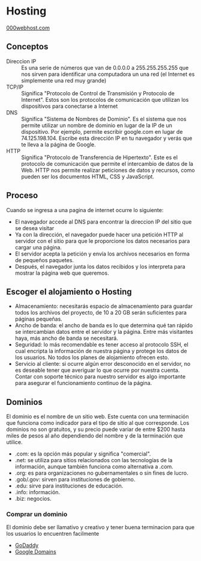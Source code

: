 # Hosting

[000webhost.com](https://co.000webhost.com/)

## Conceptos

<dl>
<dt>Direccion IP</dt>
<dd>Es una serie de números que van de 0.0.0.0 a 255.255.255.255 que nos sirven para identificar una computadora un una red (el Internet es simplemente una red muy grande)</dd>
<dt>TCP/IP</dt>
<dd>Significa "Protocolo de Control de Transmisión y Protocolo de Internet". Estos son los protocolos de comunicación que utilizan los dispositivos para conectarse a Internet</dd>
<dt>DNS</dt>
<dd>Significa "Sistema de Nombres de Dominio". Es el sistema que nos permite utilizar un nombre de dominio en lugar de la IP de un dispositivo. Por ejemplo, permite escribir google.com en lugar de 74.125.198.104. Escribe esta dirección IP en tu navegador y verás que te lleva a la página de Google.</dd>
<dt>HTTP</dt>
<dd>Significa "Protocolo de Transferencia de Hipertexto". Este es el protocolo de comunicación que permite el intercambio de datos de la Web. HTTP nos permite realizar peticiones de datos y recursos, como pueden ser los documentos HTML, CSS y JavaScript.</dd>
</dl>

## Proceso

Cuando se ingresa a una pagina de internet ocurre lo siguiente:

- El navegador accede al DNS para encontrar la direccion IP del sitio que se desea visitar
- Ya con la dirección, el navegador puede hacer una petición HTTP al servidor con el sitio para que le proporcione los datos necesarios para cargar una página.
- El servidor acepta la petición y envía los archivos necesarios en forma de pequeños paquetes.
- Después, el navegador junta los datos recibidos y los interpreta para mostrar la página web que queremos.

## Escoger el alojamiento o Hosting

- Almacenamiento: necesitarás espacio de almacenamiento para guardar todos los archivos del proyecto, de 10 a 20 GB serán suficientes para páginas pequeñas.
- Ancho de banda: el ancho de banda es lo que determina qué tan rápido se intercambian datos entre el servidor y la página. Entre más visitantes haya, más ancho de banda se necesitará.
- Seguridad: lo más recomendable es tener acceso al protocolo SSH, el cual encripta la información de nuestra página y protege los datos de los usuarios. No todos los planes de alojamiento ofrecen esto.
- Servicio al cliente: si ocurre algún error desconocido en el servidor, no es deseable tener que averiguar lo que ocurre por nuestra cuenta. Contar con soporte técnico para nuestro servidor es algo importante para asegurar el funcionamiento continuo de la página.

## Dominios

El dominio es el nombre de un sitio web. Este cuenta con una terminación que funciona como indicador para el tipo de sitio al que corresponde. Los dominios no son gratuitos, y su precio puede variar de entre $200 hasta miles de pesos al año dependiendo del nombre y de la terminación que utilice.

- .com: es la opción más popular y significa "comercial".
- .net: se utiliza para sitios relacionados con las tecnologías de la información, aunque también funciona como alternativa a .com.
- .org: es para organizaciones no gubernamentales o sin fines de lucro.
- .gob/.gov: sirven para instituciones de gobierno.
- .edu: sirve para instituciones de educación.
- .info: información.
- .biz: negocios.

### Comprar un dominio

El dominio debe ser llamativo y creativo y tener buena terminacion para que los usuarios lo encuentren facilmente

- [GoDaddy](https://www.godaddy.com/es)
- [Google Domains](https://domains.google.com/)
